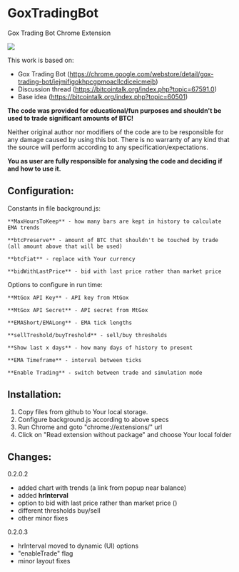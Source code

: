 GoxTradingBot
=============

Gox Trading Bot Chrome Extension

<img src="http://i39.tinypic.com/34sf8rn.jpg"/>


This work is based on:

 - Gox Trading Bot (https://chrome.google.com/webstore/detail/gox-trading-bot/iejmifigokhpcgpmoacllcdiceicmejb)
 - Discussion thread (https://bitcointalk.org/index.php?topic=67591.0)
 - Base idea (https://bitcointalk.org/index.php?topic=60501) 

**The code was provided for educational/fun purposes and shouldn't be used to trade significant amounts of BTC!**

Neither original author nor modifiers of the code are to be responsible for any damage caused by using this bot.
There is no warranty of any kind that the source will perform according to any specification/expectations. 

**You as user are fully responsible for analysing the code and deciding if and how to use it.**


Configuration:
---

Constants in file background.js:

	**MaxHoursToKeep** - how many bars are kept in history to calculate EMA trends

	**btcPreserve** - amount of BTC that shouldn't be touched by trade (all amount above that will be used)
 
	**btcFiat** - replace with Your currency
	
	**bidWithLastPrice** - bid with last price rather than market price


Options to configure in run time:

	**MtGox API Key** - API key from MtGox
	 
	**MtGox API Secret** - API secret from MtGox
	
	**EMAShort/EMALong** - EMA tick lengths
	
	**sellTreshold/buyTreshold** - sell/buy thresholds

	**Show last x days** - how many days of history to present
	 
	**EMA Timeframe** - interval between ticks
	
	**Enable Trading** - switch between trade and simulation mode
	 
	
Installation:
---

1. Copy files from github to Your local storage.
2. Configure background.js according to above specs
3. Run Chrome and goto "chrome://extensions/" url
4. Click on "Read extension without package" and choose Your local folder


Changes:
---

0.2.0.2 
- added chart with trends (a link from popup near balance)
- added **hrInterval**
- option to bid with last price rather than market price ()
- different thresholds buy/sell
- other minor fixes

0.2.0.3
- hrInterval moved to dynamic (UI) options
- "enableTrade" flag
- minor layout fixes

